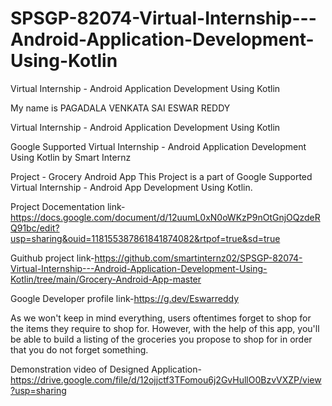 # SPSGP-82074-Virtual-Internship---Android-Application-Development-Using-Kotlin 
Virtual Internship - Android Application Development Using Kotlin

My name is PAGADALA VENKATA SAI ESWAR REDDY

Virtual Internship - Android Application Development Using Kotlin

Google Supported Virtual Internship - Android Application Development Using Kotlin by Smart Internz

Project - Grocery Android App This Project is a part of Google Supported Virtual Internship - Android App Development Using Kotlin.

Project Docementation link-https://docs.google.com/document/d/12uumL0xN0oWKzP9nOtGnjOQzdeRQ91bc/edit?usp=sharing&ouid=118155387861841874082&rtpof=true&sd=true

Guithub project link-https://github.com/smartinternz02/SPSGP-82074-Virtual-Internship---Android-Application-Development-Using-Kotlin/tree/main/Grocery-Android-App-master

Google Developer profile link-https://g.dev/Eswarreddy

As we won't keep in mind everything, users oftentimes forget to shop for the items they require to shop for. However, with the help of this app, you'll be able to build a listing of the groceries you propose to shop for in order that you do not forget something.

Demonstration video of Designed Application-https://drive.google.com/file/d/12ojjctf3TFomou6j2GvHullO0BzvVXZP/view?usp=sharing
